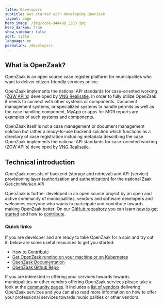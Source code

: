 ```yaml
---
title: Developers
subtitle: Get started with developing OpenZaak
layout: page
hero_image: /img/code-944499_1280.jpg
hero_darken: true
show_sidebar: false
sort: title
language: en
permalink: /developers
---
```


## What is OpenZaak?

OpenZaak is an open source case register platform for municipalites who want to deliver citizen-friendly services online.

OpenZaak implements the national API standards for case-oriented working ([ZGW API's](https://github.com/VNG-Realisatie/gemma-zaken)) developed by [VNG Realisatie](https://www.vngrealisatie.nl/). In order to fully utilize OpenZaak it needs to connect with other systems or components. Document management systems, or specialized systems to handle permits as well as the case handling component, MyApp or apps for MOR reports are examples of such systems and components.

OpenZaak itself is not a case management or document management solution but rather a ready-to-use backend solution which functions as a directory of case registration including metadata describing the case. OpenZaak implements the national API standards for case-oriented working (ZGW API's) developed by [VNG Realisatie](https://www.vngrealisatie.nl/).

## Technical introduction

OpenZaak consists of backend (storage and retrieval) and API (service) provisioning layer (authorization and authentication) for the national Zaak Gericht Werken API.

OpenZaak is further developed in an open source project by an open and active community of municipalities, vendors and software developers and welcomes everyone who wants to participate and contribute towards making OpenZaak better. On our [GitHub repository](https://github.com/open-zaak/open-zaak) you can learn [how to get started](https://open-zaak.readthedocs.io/en/latest/installation/index.html#installation-index) and how to [contribute](https://github.com/open-zaak/open-zaak/blob/master/CONTRIBUTING.md).

### Quick links

If you are developer and are ready to take OpenZaak for a spin and try out it, below are some useful resources to get you started:

* [How to Contribute](https://github.com/open-zaak/open-zaak/blob/master/CONTRIBUTING.md)
* [Get OpenZaak running on your machine or on Kubernetes](https://open-zaak.readthedocs.io/en/latest/installation/index.html)
* [OpenZaak Documentation](https://open-zaak.readthedocs.io/en/latest/introduction/index.html)
* [OpenZaak Github Repo](https://github.com/open-zaak/open-zaak)

If you are interested in offering your services towards towards municipalities or other vendors offering OpenZaak services please take a look at the [community pages](/community). It includes a [list of vendors](/community) delivering OpenZaak services and you can also read more information on how to offer your professional services towards municipalities or other vendors.
